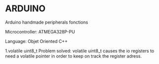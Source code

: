 # ARDUINO 

Arduino handmade peripherals fonctions

Microcontroller: ATMEGA328P-PU 

Language: Objet Oriented C++

1.volatile uint8_t Problem solved: volatile uint8_t causes  the io registers to need a volatile pointer in order to keep on track the register adress.
